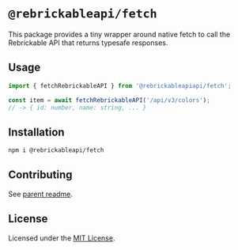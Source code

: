 # `@rebrickableapi/fetch`

This package provides a tiny wrapper around native fetch to call the Rebrickable API that returns typesafe responses.

## Usage

```ts
import { fetchRebrickableAPI } from '@rebrickableapiapi/fetch';

const item = await fetchRebrickableAPI('/api/v3/colors');
// -> { id: number, name: string, ... }
```

## Installation

```sh
npm i @rebrickableapi/fetch
```

## Contributing

See [parent readme](../../README.md#contributing).

## License

Licensed under the [MIT License](./LICENSE).
